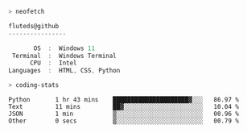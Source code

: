 ```zsh
> neofetch
```

<!--align="left" src="https://github.com/fluteds.png" alt="logo.png" width="200"/>-->

```csharp
fluteds@github
----------------

       OS  :  Windows 11
 Terminal  :  Windows Terminal
      CPU  :  Intel
Languages  :  HTML, CSS, Python
```

```zsh
> coding-stats
```

<!--START_SECTION:waka-->

```text
Python       1 hr 43 mins    █████████████████████▓░░░   86.97 %
Text         11 mins         ██▓░░░░░░░░░░░░░░░░░░░░░░   10.04 %
JSON         1 min           ▒░░░░░░░░░░░░░░░░░░░░░░░░   00.96 %
Other        0 secs          ▒░░░░░░░░░░░░░░░░░░░░░░░░   00.79 %
```

<!--END_SECTION:waka-->
